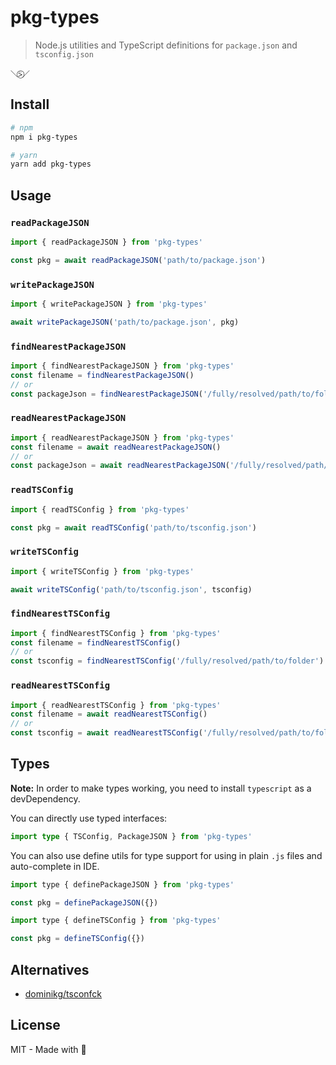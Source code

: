 # pkg-types

> Node.js utilities and TypeScript definitions for `package.json` and `tsconfig.json`

```
＼⍩⃝／
```

## Install

```sh
# npm
npm i pkg-types

# yarn
yarn add pkg-types
```

## Usage

### `readPackageJSON`

```js
import { readPackageJSON } from 'pkg-types'

const pkg = await readPackageJSON('path/to/package.json')
```

### `writePackageJSON`

```js
import { writePackageJSON } from 'pkg-types'

await writePackageJSON('path/to/package.json', pkg)
```

### `findNearestPackageJSON`

```js
import { findNearestPackageJSON } from 'pkg-types'
const filename = findNearestPackageJSON()
// or
const packageJson = findNearestPackageJSON('/fully/resolved/path/to/folder')
```

### `readNearestPackageJSON`

```js
import { readNearestPackageJSON } from 'pkg-types'
const filename = await readNearestPackageJSON()
// or
const packageJson = await readNearestPackageJSON('/fully/resolved/path/to/folder')
```

### `readTSConfig`

```js
import { readTSConfig } from 'pkg-types'

const pkg = await readTSConfig('path/to/tsconfig.json')
```

### `writeTSConfig`

```js
import { writeTSConfig } from 'pkg-types'

await writeTSConfig('path/to/tsconfig.json', tsconfig)
```

### `findNearestTSConfig`

```js
import { findNearestTSConfig } from 'pkg-types'
const filename = findNearestTSConfig()
// or
const tsconfig = findNearestTSConfig('/fully/resolved/path/to/folder')
```

### `readNearestTSConfig`

```js
import { readNearestTSConfig } from 'pkg-types'
const filename = await readNearestTSConfig()
// or
const tsconfig = await readNearestTSConfig('/fully/resolved/path/to/folder')
```

## Types

**Note:** In order to make types working, you need to install `typescript` as a devDependency.

You can directly use typed interfaces:

```ts
import type { TSConfig, PackageJSON } from 'pkg-types'
```

You can also use define utils for type support for using in plain `.js` files and auto-complete in IDE.

```js
import type { definePackageJSON } from 'pkg-types'

const pkg = definePackageJSON({})
```

```js
import type { defineTSConfig } from 'pkg-types'

const pkg = defineTSConfig({})
```

## Alternatives

- [dominikg/tsconfck](https://github.com/dominikg/tsconfck)

## License

MIT - Made with 💛
